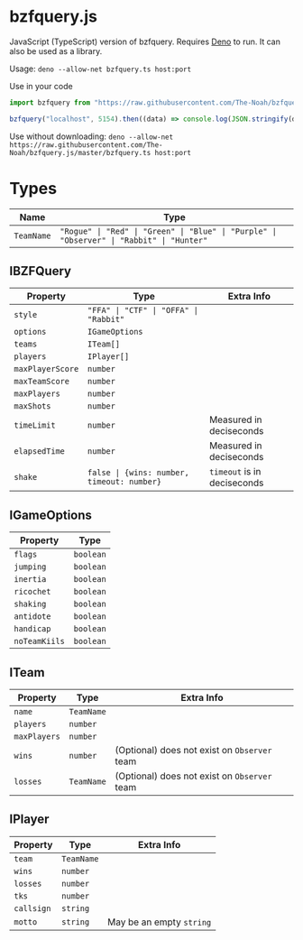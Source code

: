 # bzfquery.js

JavaScript (TypeScript) version of bzfquery. Requires [Deno](https://deno.land) to run. It can also be used as a library.

Usage: `deno --allow-net bzfquery.ts host:port`

Use in your code
```typescript
import bzfquery from "https://raw.githubusercontent.com/The-Noah/bzfquery.js/master/bzfquery.ts";

bzfquery("localhost", 5154).then((data) => console.log(JSON.stringify(data, null, 2)));
```

Use without downloading: `deno --allow-net https://raw.githubusercontent.com/The-Noah/bzfquery.js/master/bzfquery.ts host:port`

# Types

| Name       | Type |
| ---------- | ---- |
| `TeamName` | `"Rogue" \| "Red" \| "Green" \| "Blue" \| "Purple" \| "Observer" \| "Rabbit" \| "Hunter"` |

## IBZFQuery

| Property         | Type | Extra Info |
| ---------------- | ---- | ---------- |
| `style`          | `"FFA" \| "CTF" \| "OFFA" \| "Rabbit"` |
| `options`        | `IGameOptions` |
| `teams`          | `ITeam[]` |
| `players`        | `IPlayer[]` |
| `maxPlayerScore` | `number` |
| `maxTeamScore`   | `number` |
| `maxPlayers`     | `number` |
| `maxShots`       | `number` |
| `timeLimit`      | `number` | Measured in deciseconds |
| `elapsedTime`    | `number` | Measured in deciseconds |
| `shake`          | `false \| {wins: number, timeout: number}` | `timeout` is in deciseconds |

## IGameOptions

| Property       | Type      |
| -------------- | --------- |
| `flags`        | `boolean` |
| `jumping`      | `boolean` |
| `inertia`      | `boolean` |
| `ricochet`     | `boolean` |
| `shaking`      | `boolean` |
| `antidote`     | `boolean` |
| `handicap`     | `boolean` |
| `noTeamKiils`  | `boolean` |

## ITeam

| Property     | Type       | Extra Info |
| ------------ | ---------- | ---------- |
| `name`       | `TeamName` |
| `players`    | `number`   |
| `maxPlayers` | `number`   |
| `wins`       | `number`   | (Optional) does not exist on `Observer` team |
| `losses`     | `TeamName` | (Optional) does not exist on `Observer` team |

## IPlayer

| Property   | Type       | Extra Info |
| ---------- | ---------- | ---------- |
| `team`     | `TeamName` |
| `wins`     | `number`   |
| `losses`   | `number`   |
| `tks`      | `number`   |
| `callsign` | `string`   |
| `motto`    | `string`   | May be an empty `string` |
